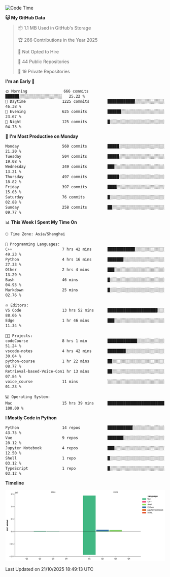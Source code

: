 <!--START_SECTION:waka-->
![Code Time](http://img.shields.io/badge/Code%20Time-810%20hrs%203%20mins-blue)

**🐱 My GitHub Data** 

> 📦 1.1 MB Used in GitHub's Storage 
 > 
> 🏆 266 Contributions in the Year 2025
 > 
> 🚫 Not Opted to Hire
 > 
> 📜 44 Public Repositories 
 > 
> 🔑 19 Private Repositories 
 > 
**I'm an Early 🐤** 

```text
🌞 Morning                666 commits         ██████░░░░░░░░░░░░░░░░░░░   25.22 % 
🌆 Daytime                1225 commits        ████████████░░░░░░░░░░░░░   46.38 % 
🌃 Evening                625 commits         ██████░░░░░░░░░░░░░░░░░░░   23.67 % 
🌙 Night                  125 commits         █░░░░░░░░░░░░░░░░░░░░░░░░   04.73 % 
```
📅 **I'm Most Productive on Monday** 

```text
Monday                   560 commits         █████░░░░░░░░░░░░░░░░░░░░   21.20 % 
Tuesday                  504 commits         █████░░░░░░░░░░░░░░░░░░░░   19.08 % 
Wednesday                349 commits         ███░░░░░░░░░░░░░░░░░░░░░░   13.21 % 
Thursday                 497 commits         █████░░░░░░░░░░░░░░░░░░░░   18.82 % 
Friday                   397 commits         ████░░░░░░░░░░░░░░░░░░░░░   15.03 % 
Saturday                 76 commits          █░░░░░░░░░░░░░░░░░░░░░░░░   02.88 % 
Sunday                   258 commits         ██░░░░░░░░░░░░░░░░░░░░░░░   09.77 % 
```


📊 **This Week I Spent My Time On** 

```text
🕑︎ Time Zone: Asia/Shanghai

💬 Programming Languages: 
C++                      7 hrs 42 mins       ████████████░░░░░░░░░░░░░   49.23 % 
Python                   4 hrs 16 mins       ███████░░░░░░░░░░░░░░░░░░   27.33 % 
Other                    2 hrs 4 mins        ███░░░░░░░░░░░░░░░░░░░░░░   13.29 % 
Bash                     46 mins             █░░░░░░░░░░░░░░░░░░░░░░░░   04.93 % 
Markdown                 25 mins             █░░░░░░░░░░░░░░░░░░░░░░░░   02.76 % 

🔥 Editors: 
VS Code                  13 hrs 52 mins      ██████████████████████░░░   88.66 % 
Edge                     1 hr 46 mins        ███░░░░░░░░░░░░░░░░░░░░░░   11.34 % 

🐱‍💻 Projects: 
codeCourse               8 hrs 1 min         █████████████░░░░░░░░░░░░   51.24 % 
vscode-notes             4 hrs 42 mins       ████████░░░░░░░░░░░░░░░░░   30.04 % 
python-course            1 hr 22 mins        ██░░░░░░░░░░░░░░░░░░░░░░░   08.77 % 
Retrieval-based-Voice-Con1 hr 13 mins        ██░░░░░░░░░░░░░░░░░░░░░░░   07.84 % 
voice_course             11 mins             ░░░░░░░░░░░░░░░░░░░░░░░░░   01.23 % 

💻 Operating System: 
Mac                      15 hrs 39 mins      █████████████████████████   100.00 % 
```

**I Mostly Code in Python** 

```text
Python                   14 repos            ███████████░░░░░░░░░░░░░░   43.75 % 
Vue                      9 repos             ███████░░░░░░░░░░░░░░░░░░   28.12 % 
Jupyter Notebook         4 repos             ███░░░░░░░░░░░░░░░░░░░░░░   12.50 % 
Shell                    1 repo              █░░░░░░░░░░░░░░░░░░░░░░░░   03.12 % 
TypeScript               1 repo              █░░░░░░░░░░░░░░░░░░░░░░░░   03.12 % 
```



**Timeline**

![Lines of Code chart](https://raw.githubusercontent.com/White1943/White1943/main/assets/bar_graph.png)


 Last Updated on 21/10/2025 18:49:13 UTC
<!--END_SECTION:waka-->
